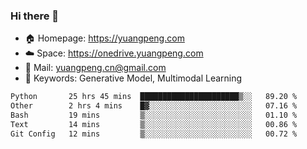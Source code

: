 ### Hi there 👋

- 🏠 Homepage: https://yuangpeng.com
- ☁️ Space: https://onedrive.yuangpeng.com
- 📧 Mail: yuangpeng.cn@gmail.com
- 🌅 Keywords: Generative Model, Multimodal Learning

<!--
**yuangpeng/yuangpeng** is a ✨ _special_ ✨ repository because its `README.md` (this file) appears on your GitHub profile.

Here are some ideas to get you started:

- 🔭 I’m currently working on ...
- 🌱 I’m currently learning ...
- 👯 I’m looking to collaborate on ...
- 🤔 I’m looking for help with ...
- 💬 Ask me about ...
- 📫 How to reach me: ...
- 😄 Pronouns: ...
- ⚡ Fun fact: ...
-->

<!--START_SECTION:waka-->

```txt
Python       25 hrs 45 mins  ██████████████████████▒░░   89.20 %
Other        2 hrs 4 mins    █▓░░░░░░░░░░░░░░░░░░░░░░░   07.16 %
Bash         19 mins         ▒░░░░░░░░░░░░░░░░░░░░░░░░   01.10 %
Text         14 mins         ▒░░░░░░░░░░░░░░░░░░░░░░░░   00.86 %
Git Config   12 mins         ▒░░░░░░░░░░░░░░░░░░░░░░░░   00.72 %
```

<!--END_SECTION:waka-->
